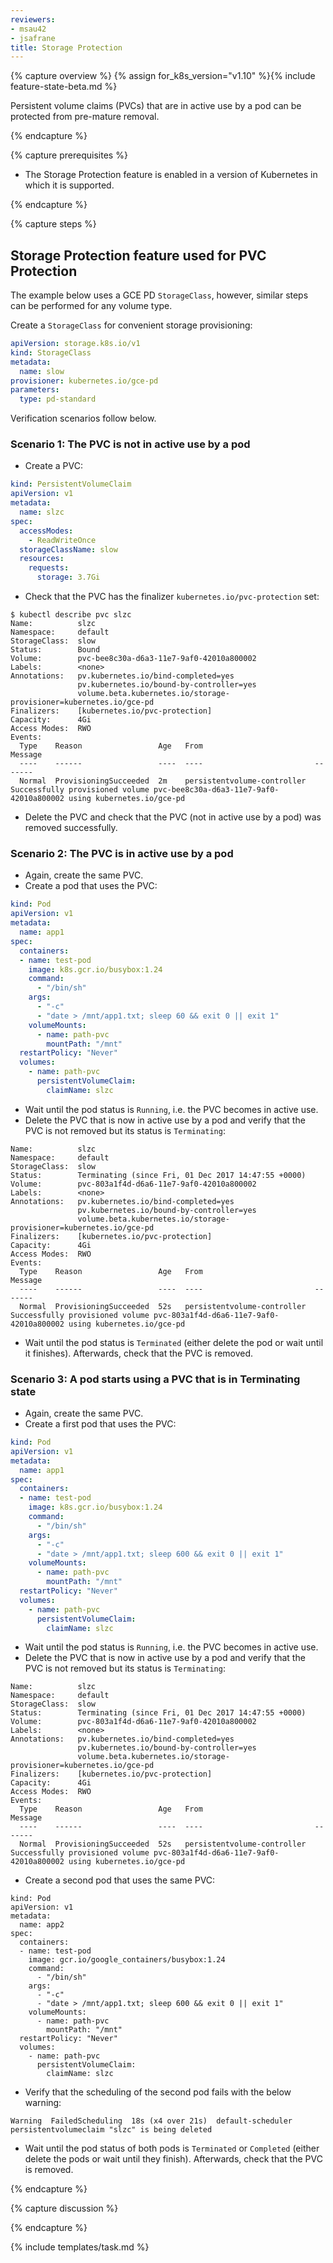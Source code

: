 ```yaml
---
reviewers:
- msau42
- jsafrane
title: Storage Protection
---
```


{% capture overview %}
{% assign for_k8s_version="v1.10" %}{% include feature-state-beta.md %}

Persistent volume claims (PVCs) that are in active use by a pod can be protected from pre-mature removal.

{% endcapture %}

{% capture prerequisites %}

- The Storage Protection feature is enabled in a version of Kubernetes in which it is supported.

{% endcapture %}

{% capture steps %}

## Storage Protection feature used for PVC Protection

The example below uses a GCE PD `StorageClass`, however, similar steps can be performed for any volume type.

Create a `StorageClass` for convenient storage provisioning:
```yaml
apiVersion: storage.k8s.io/v1
kind: StorageClass
metadata:
  name: slow
provisioner: kubernetes.io/gce-pd
parameters:
  type: pd-standard
```

Verification scenarios follow below.

### Scenario 1: The PVC is not in active use by a pod

- Create a PVC:

```yaml
kind: PersistentVolumeClaim
apiVersion: v1
metadata:
  name: slzc
spec:
  accessModes:
    - ReadWriteOnce
  storageClassName: slow
  resources:
    requests:
      storage: 3.7Gi
```

- Check that the PVC has the finalizer `kubernetes.io/pvc-protection` set:
```shell
$ kubectl describe pvc slzc
Name:          slzc
Namespace:     default
StorageClass:  slow
Status:        Bound
Volume:        pvc-bee8c30a-d6a3-11e7-9af0-42010a800002
Labels:        <none>
Annotations:   pv.kubernetes.io/bind-completed=yes
               pv.kubernetes.io/bound-by-controller=yes
               volume.beta.kubernetes.io/storage-provisioner=kubernetes.io/gce-pd
Finalizers:    [kubernetes.io/pvc-protection]
Capacity:      4Gi
Access Modes:  RWO
Events:
  Type    Reason                 Age   From                         Message
  ----    ------                 ----  ----                         -------
  Normal  ProvisioningSucceeded  2m    persistentvolume-controller  Successfully provisioned volume pvc-bee8c30a-d6a3-11e7-9af0-42010a800002 using kubernetes.io/gce-pd
```

- Delete the PVC and check that the PVC (not in active use by a pod) was removed successfully.

### Scenario 2: The PVC is in active use by a pod

- Again, create the same PVC.
- Create a pod that uses the PVC:

```yaml
kind: Pod
apiVersion: v1
metadata:
  name: app1
spec:
  containers:
  - name: test-pod
    image: k8s.gcr.io/busybox:1.24
    command:
      - "/bin/sh"
    args:
      - "-c"
      - "date > /mnt/app1.txt; sleep 60 && exit 0 || exit 1"
    volumeMounts:
      - name: path-pvc
        mountPath: "/mnt"
  restartPolicy: "Never"
  volumes:
    - name: path-pvc
      persistentVolumeClaim:
        claimName: slzc
```

- Wait until the pod status is `Running`, i.e. the PVC becomes in active use.
- Delete the PVC that is now in active use by a pod and verify that the PVC is not removed but its status is `Terminating`:

```shell
Name:          slzc
Namespace:     default
StorageClass:  slow
Status:        Terminating (since Fri, 01 Dec 2017 14:47:55 +0000)
Volume:        pvc-803a1f4d-d6a6-11e7-9af0-42010a800002
Labels:        <none>
Annotations:   pv.kubernetes.io/bind-completed=yes
               pv.kubernetes.io/bound-by-controller=yes
               volume.beta.kubernetes.io/storage-provisioner=kubernetes.io/gce-pd
Finalizers:    [kubernetes.io/pvc-protection]
Capacity:      4Gi
Access Modes:  RWO
Events:
  Type    Reason                 Age   From                         Message
  ----    ------                 ----  ----                         -------
  Normal  ProvisioningSucceeded  52s   persistentvolume-controller  Successfully provisioned volume pvc-803a1f4d-d6a6-11e7-9af0-42010a800002 using kubernetes.io/gce-pd
```
-  Wait until the pod status is `Terminated` (either delete the pod or wait until it finishes). Afterwards, check that the PVC is removed.

### Scenario 3: A pod starts using a PVC that is in Terminating state

- Again, create the same PVC.
- Create a first pod that uses the PVC:

```yaml
kind: Pod
apiVersion: v1
metadata:
  name: app1
spec:
  containers:
  - name: test-pod
    image: k8s.gcr.io/busybox:1.24
    command:
      - "/bin/sh"
    args:
      - "-c"
      - "date > /mnt/app1.txt; sleep 600 && exit 0 || exit 1"
    volumeMounts:
      - name: path-pvc
        mountPath: "/mnt"
  restartPolicy: "Never"
  volumes:
    - name: path-pvc
      persistentVolumeClaim:
        claimName: slzc
```

- Wait until the pod status is `Running`, i.e. the PVC becomes in active use.
- Delete the PVC that is now in active use by a pod and verify that the PVC is not removed but its status is `Terminating`:

```shell
Name:          slzc
Namespace:     default
StorageClass:  slow
Status:        Terminating (since Fri, 01 Dec 2017 14:47:55 +0000)
Volume:        pvc-803a1f4d-d6a6-11e7-9af0-42010a800002
Labels:        <none>
Annotations:   pv.kubernetes.io/bind-completed=yes
               pv.kubernetes.io/bound-by-controller=yes
               volume.beta.kubernetes.io/storage-provisioner=kubernetes.io/gce-pd
Finalizers:    [kubernetes.io/pvc-protection]
Capacity:      4Gi
Access Modes:  RWO
Events:
  Type    Reason                 Age   From                         Message
  ----    ------                 ----  ----                         -------
  Normal  ProvisioningSucceeded  52s   persistentvolume-controller  Successfully provisioned volume pvc-803a1f4d-d6a6-11e7-9af0-42010a800002 using kubernetes.io/gce-pd
```

- Create a second pod that uses the same PVC:

```
kind: Pod
apiVersion: v1
metadata:
  name: app2
spec:
  containers:
  - name: test-pod
    image: gcr.io/google_containers/busybox:1.24
    command:
      - "/bin/sh"
    args:
      - "-c"
      - "date > /mnt/app1.txt; sleep 600 && exit 0 || exit 1"
    volumeMounts:
      - name: path-pvc
        mountPath: "/mnt"
  restartPolicy: "Never"
  volumes:
    - name: path-pvc
      persistentVolumeClaim:
        claimName: slzc
```

- Verify that the scheduling of the second pod fails with the below warning:

```
Warning  FailedScheduling  18s (x4 over 21s)  default-scheduler  persistentvolumeclaim "slzc" is being deleted
```

-  Wait until the pod status of both pods is `Terminated` or `Completed` (either delete the pods or wait until they finish). Afterwards, check that the PVC is removed.

{% endcapture %}

{% capture discussion %}


{% endcapture %}

{% include templates/task.md %}

